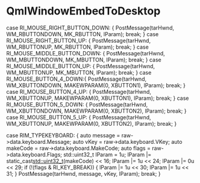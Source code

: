 # QmlWindowEmbedToDesktop



case RI_MOUSE_RIGHT_BUTTON_DOWN:
{
    PostMessage(tarHwnd, WM_RBUTTONDOWN, MK_RBUTTON, lParam);
    break;
}
case RI_MOUSE_RIGHT_BUTTON_UP:
{
    PostMessage(tarHwnd, WM_RBUTTONUP, MK_RBUTTON, lParam);
    break;
}
case RI_MOUSE_MIDDLE_BUTTON_DOWN: {
    PostMessage(tarHwnd, WM_MBUTTONDOWN, MK_MBUTTON, lParam);
    break;
}
case RI_MOUSE_MIDDLE_BUTTON_UP: {
    PostMessage(tarHwnd, WM_MBUTTONUP, MK_MBUTTON, lParam);
    break;
}
case RI_MOUSE_BUTTON_4_DOWN:{
    PostMessage(tarHwnd, WM_XBUTTONDOWN, MAKEWPARAM(0, XBUTTON1), lParam);
    break;
}
case RI_MOUSE_BUTTON_4_UP: {
    PostMessage(tarHwnd, WM_XBUTTONUP, MAKEWPARAM(0, XBUTTON1), lParam);
    break;
}
case RI_MOUSE_BUTTON_5_DOWN: {
    PostMessage(tarHwnd, WM_XBUTTONDOWN, MAKEWPARAM(0, XBUTTON2), lParam);
    break;
}
case RI_MOUSE_BUTTON_5_UP: {
    PostMessage(tarHwnd, WM_XBUTTONUP, MAKEWPARAM(0, XBUTTON2), lParam);
    break;
}




case RIM_TYPEKEYBOARD:
{
    auto message = raw->data.keyboard.Message;
    auto vKey = raw->data.keyboard.VKey;
    auto makeCode = raw->data.keyboard.MakeCode;
    auto flags = raw->data.keyboard.Flags;
    std::uint32_t lParam = 1u;
    lParam |= static_cast<std::uint32_t>(makeCode) << 16;
    lParam |= 1u << 24;
    lParam |= 0u << 29;
    if (!(flags & RI_KEY_BREAK)) {
        lParam |= 1u << 30;
        lParam |= 1u << 31;
    }
    PostMessage(tarHwnd, message, vKey, lParam);
    break;
}